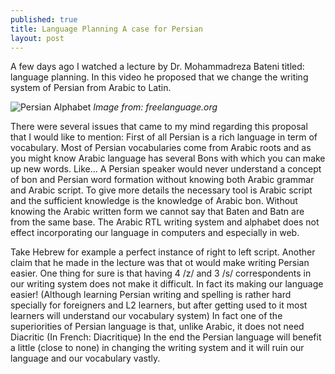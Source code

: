 ```yaml
---
published: true
title: Language Planning A case for Persian
layout: post
---
```

A few days ago I watched a lecture by Dr. Mohammadreza Bateni titled: language planning. In this video he proposed that we change the writing system of Persian from Arabic to Latin.

![Persian Alphabet](http://blog.adelr.ir/images/persian-farsi-alphabet-writing-system.jpg)
<I>Image from: freelanguage.org</I>

There were several issues that came to my mind regarding this proposal that I would like to mention:
First of all Persian is a rich language in term of vocabulary. Most of Persian vocabularies come from Arabic roots and as you might know Arabic language has several Bons with which you can make up new words. Like... A Persian speaker would never understand a concept of bon and Persian word formation without knowing both Arabic grammar and Arabic script. To give more details the necessary tool is Arabic script and the sufficient knowledge is the knowledge of Arabic bon. Without knowing the Arabic written form we cannot say that Baten and Batn are from the same base.
The Arabic RTL writing system and alphabet does not effect incorporating our language in computers and especially in web. 

Take Hebrew for example a perfect instance of right to left script. 
Another claim that he made in the lecture was that ot would make writing Persian easier. One thing for sure is that having 4 /z/ and 3 /s/ correspondents in our writing system does not make it difficult. In fact its making our language easier! (Although learning Persian writing and spelling is rather hard specially for foreigners and L2 learners, but after getting used to it most learners will understand our vocabulary system)
In fact one of the superiorities of Persian language is that, unlike Arabic, it does not need Diacritic (In French: Diacritique) 
In the end the Persian language will benefit a little (close to none) in changing the writing system and it will ruin our language and our vocabulary vastly.